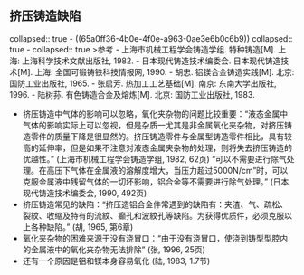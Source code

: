 ## 挤压铸造缺陷
collapsed:: true
	- ((65a0ff36-4b0e-4f0e-a963-0ae3e6b0c6b9))
	  collapsed:: true
		- collapsed:: true
		  >参考
			- 上海市机械工程学会铸造学组. 特种铸造[M]. 上海: 上海科学技术文献出版社, 1982.
			- 日本现代铸造技术编委会. 日本现代铸造技术[M]. 上海: 全国可锻铸铁科技情报网, 1990.
			- 胡忠. 铝镁合金铸造实践[M]. 北京: 国防工业出版社, 1965.
			- 张启芳. 热加工工艺基础[M]. 南京: 东南大学出版社, 1996.
			- 陆树荪. 有色铸造合金及熔炼[M]. 北京: 国防工业出版社, 1983.
- 挤压铸造中气体的影响可以忽略，氧化夹杂物的问题比较重要：“液态金属中气体的影响实际上可以忽视，但是杂质一尤其是非金属氧化夹杂物，对挤压铸造零件的质量下降是很显然的。挤压铸造零件与金属型铸造零件相比，具有较高的延伸率，但是如果不注意对液态金属夹杂物的处理，则将失去挤压铸造的优越性。” (上海市机械工程学会铸造学组, 1982, 62页) “可以不需要进行除气处理。在高压下气体在金属液的溶解度增大，当压力超过5000N/cm”时，可以克服金属液中残留气体的一切坏影响，铝合金等不需要进行除气处理。” (日本现代铸造技术编委会, 1990, 492页)
- 挤压铸造常见的缺陷：“挤压造铝合金件常遇到的缺陷有：夹渣、气、疏松、裂紋、收缩及特有的流紋、癫孔和波紋孔等缺陷。为获得优质件，必须克服以上各种缺陷。” (胡, 1965, 第6章)
- 氧化夹杂物的困难来源于没有浇冒口：“由于没有浇冒口，使浇到铸型型腔内的金属液中的氧化夹杂物无法排除” (张, 1996, 25页)
- 还有一个原因是铝和镁本身容易氧化 (陆, 1983, 1.7节)